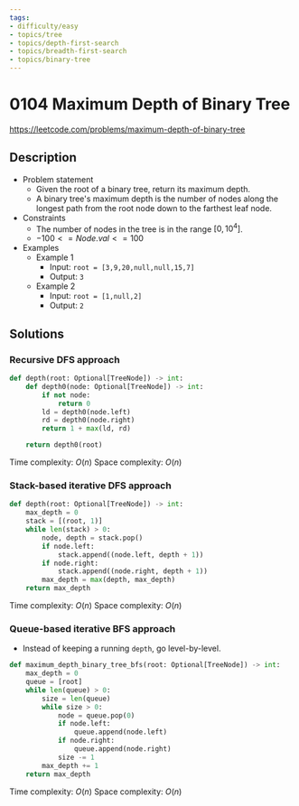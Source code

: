 ```yaml
---
tags:
- difficulty/easy
- topics/tree
- topics/depth-first-search
- topics/breadth-first-search
- topics/binary-tree
---
```


# 0104 Maximum Depth of Binary Tree

<https://leetcode.com/problems/maximum-depth-of-binary-tree>

## Description

- Problem statement
    - Given the root of a binary tree, return its maximum depth.
    - A binary tree's maximum depth is the number of nodes along the longest path from the root node down to the farthest leaf node.
- Constraints
    - The number of nodes in the tree is in the range $[0, 10^4]$.
    - $-100 <= Node.val <= 100$
- Examples
    - Example 1
        - Input: `root = [3,9,20,null,null,15,7]`
        - Output: `3`
    - Example 2
        - Input: `root = [1,null,2]`
        - Output: `2`

## Solutions

### Recursive DFS approach

```python
def depth(root: Optional[TreeNode]) -> int:
    def depth0(node: Optional[TreeNode]) -> int:
        if not node:
            return 0
        ld = depth0(node.left)
        rd = depth0(node.right)
        return 1 + max(ld, rd)

    return depth0(root)
```

Time complexity: $O(n)$
Space complexity: $O(n)$

### Stack-based iterative DFS approach

```python
def depth(root: Optional[TreeNode]) -> int:
    max_depth = 0
    stack = [(root, 1)]
    while len(stack) > 0:
        node, depth = stack.pop()
        if node.left:
            stack.append((node.left, depth + 1))
        if node.right:
            stack.append((node.right, depth + 1))
        max_depth = max(depth, max_depth)
    return max_depth
```

Time complexity: $O(n)$
Space complexity: $O(n)$

### Queue-based iterative BFS approach

- Instead of keeping a running `depth`, go level-by-level.

```python
def maximum_depth_binary_tree_bfs(root: Optional[TreeNode]) -> int:
    max_depth = 0
    queue = [root]
    while len(queue) > 0:
        size = len(queue)
        while size > 0:
            node = queue.pop(0)
            if node.left:
                queue.append(node.left)
            if node.right:
                queue.append(node.right)
            size -= 1
        max_depth += 1
    return max_depth
```

Time complexity: $O(n)$
Space complexity: $O(n)$
